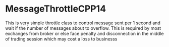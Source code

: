 # MessageThrottleCPP14
This is very simple throttle class to control message sent per 1 second and wait if the number of messages about to overflow. This is required by most exchanges from broker or else face penalty and disconnection in the middle of trading session which may cost a loss to businesss 
